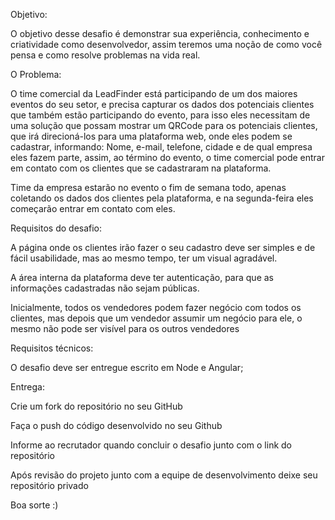 
Objetivo:

O objetivo desse desafio é demonstrar sua experiência, conhecimento e criatividade como desenvolvedor, assim teremos uma noção de como você pensa e como resolve problemas na vida real.

O Problema:

O time comercial da LeadFinder está participando de um dos maiores eventos do seu setor, e precisa capturar os dados dos potenciais clientes que também estão participando do evento, para isso eles necessitam de uma solução que possam mostrar um QRCode para os potenciais clientes, que irá direcioná-los para uma plataforma web, onde eles podem se cadastrar, informando: Nome, e-mail, telefone, cidade e de qual empresa eles fazem parte, assim, ao término do evento, o time comercial pode entrar em contato com os clientes que se cadastraram na plataforma.

Time da empresa estarão no evento o fim de semana todo, apenas coletando os dados dos clientes pela plataforma, e na segunda-feira eles começarão entrar em contato com eles.

Requisitos do desafio:

A página onde os clientes irão fazer o seu cadastro deve ser simples e de fácil usabilidade, mas ao mesmo tempo, ter um visual agradável.

A área interna da plataforma deve ter autenticação, para que as informações cadastradas não sejam públicas.

Inicialmente, todos os vendedores podem fazer negócio com todos os clientes, mas depois que um vendedor assumir um negócio para ele, o mesmo não pode ser visível para os outros vendedores


Requisitos técnicos:

O desafio deve ser entregue escrito em Node e Angular;

Entrega:

Crie um fork do repositório no seu GitHub

Faça o push do código desenvolvido no seu Github

Informe ao recrutador quando concluir o desafio junto com o link do repositório

Após revisão do projeto junto com a equipe de desenvolvimento deixe seu repositório privado

Boa sorte :)
